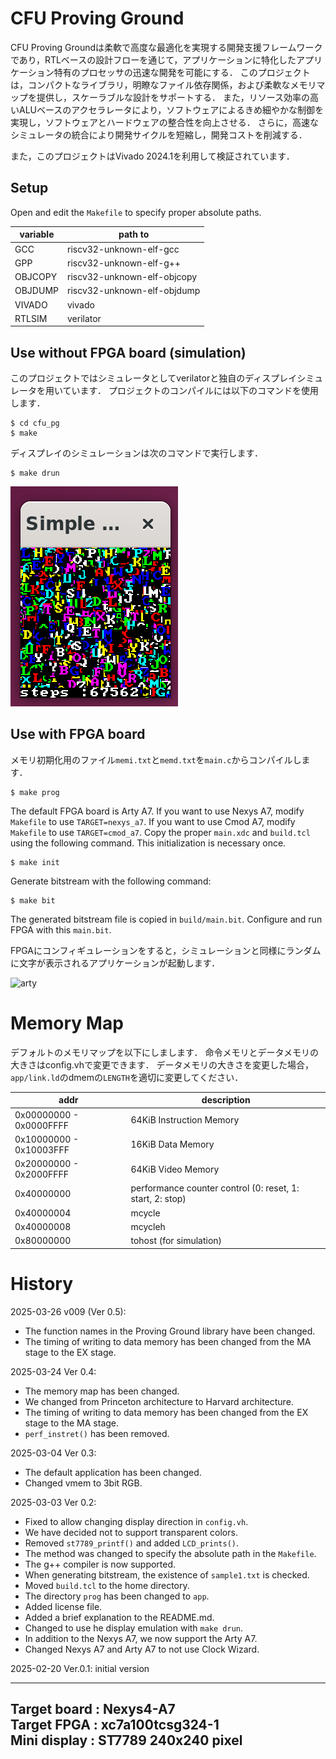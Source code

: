 # CFU Proving Ground
CFU Proving Groundは柔軟で高度な最適化を実現する開発支援フレームワークであり，RTLベースの設計フローを通じて，アプリケーションに特化したアプリケーション特有のプロセッサの迅速な開発を可能にする．
このプロジェクトは，コンパクトなライブラリ，明瞭なファイル依存関係，および柔軟なメモリマップを提供し，スケーラブルな設計をサポートする．
また，リソース効率の高いALUベースのアクセラレータにより，ソフトウェアによるきめ細やかな制御を実現し，ソフトウェアとハードウェアの整合性を向上させる．
さらに，高速なシミュレータの統合により開発サイクルを短縮し，開発コストを削減する．

また，このプロジェクトはVivado 2024.1を利用して検証されています．

## Setup
Open and edit the `Makefile` to specify proper absolute paths.

| variable   |  path to                     |
| -----------| -----------------------------|
| GCC        | riscv32-unknown-elf-gcc      |
| GPP        | riscv32-unknown-elf-g++      |
| OBJCOPY    | riscv32-unknown-elf-objcopy  |
| OBJDUMP    | riscv32-unknown-elf-objdump  |
| VIVADO     | vivado                       |
| RTLSIM     | verilator                    |

## Use without FPGA board (simulation)
このプロジェクトではシミュレータとしてverilatorと独自のディスプレイシミュレータを用いています．
プロジェクトのコンパイルには以下のコマンドを使用します．
```
$ cd cfu_pg
$ make
```

ディスプレイのシミュレーションは次のコマンドで実行します．
```
$ make drun
```

![sim](figures/sim.png)


## Use with FPGA board
メモリ初期化用のファイル`memi.txt`と`memd.txt`を`main.c`からコンパイルします．
```
$ make prog
```

The default FPGA board is Arty A7. 
If you want to use Nexys A7, modify `Makefile` to use `TARGET=nexys_a7`.
If you want to use Cmod A7, modify `Makefile` to use `TARGET=cmod_a7`.
Copy the proper `main.xdc` and `build.tcl` using the following command.
This initialization is necessary once.
```
$ make init
```

Generate bitstream with the following command:
```
$ make bit
```
The generated bitstream file is copied in `build/main.bit`.
Configure and run FPGA with this `main.bit`.

FPGAにコンフィギュレーションをすると，シミュレーションと同様にランダムに文字が表示されるアプリケーションが起動します．

![arty](figures/arty.png)

# Memory Map
デフォルトのメモリマップを以下にしまします．
命令メモリとデータメモリの大きさはconfig.vhで変更できます．
データメモリの大きさを変更した場合，`app/link.ld`のdmemの`LENGTH`を適切に変更してください．

| addr   |  description                     |
| -----------| -----------------------------|
| 0x00000000 - 0x0000FFFF | 64KiB Instruction Memory     |
| 0x10000000 - 0x10003FFF | 16KiB Data Memory            |
| 0x20000000 - 0x2000FFFF | 64KiB Video Memory    |
| 0x40000000 | performance counter control (0: reset, 1: start, 2: stop)|
| 0x40000004 | mcycle                  |
| 0x40000008 | mcycleh                 |
| 0x80000000 | tohost (for simulation) |

# History
2025-03-26 v009 (Ver 0.5):
- The function names in the Proving Ground library have been changed.
- The timing of writing to data memory has been changed from the MA stage to the EX stage.

2025-03-24 Ver 0.4:
- The memory map has been changed.
- We changed from Princeton architecture to Harvard architecture.
- The timing of writing to data memory has been changed from the EX stage to the MA stage.
- `perf_instret()` has been removed.

2025-03-04 Ver 0.3:
- The default application has been changed.
- Changed vmem to 3bit RGB.

2025-03-03 Ver 0.2:
- Fixed to allow changing display direction in `config.vh`.
- We have decided not to support transparent colors.
- Removed `st7789_printf()` and added `LCD_prints()`.
- The method was changed to specify the absolute path in the `Makefile`.
- The g++ compiler is now supported.
- When generating bitstream, the existence of `sample1.txt` is checked.
- Moved `build.tcl` to the home directory.
- The directory `prog` has been changed to `app`.
- Added license file.
- Added a brief explanation to the README.md.
- Changed to use he display emulation with `make drun`.
- In addition to the Nexys A7, we now support the Arty A7.
- Changed Nexys A7 and Arty A7 to not use Clock Wizard.

2025-02-20 Ver.0.1: initial version

---
Target board     : Nexys4-A7           
Target FPGA      : xc7a100tcsg324-1    
Mini display     : ST7789 240x240 pixel
---
